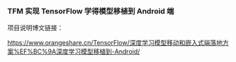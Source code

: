 ### TFM 实现 TensorFlow 学得模型移植到 Android 端

项目说明博文链接：

https://www.orangeshare.cn/TensorFlow/深度学习模型移动和嵌入式端落地方案%EF%BC%9A深度学习模型移植到-Android/
